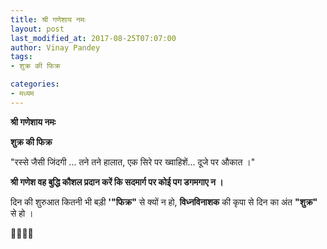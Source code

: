 ```yaml
---
title: श्री गणेशाय नमः
layout: post
last_modified_at: 2017-08-25T07:07:00
author: Vinay Pandey
tags:
- शुक्र की फिक्र

categories:
- मध्यम
---
```

**श्री गणेशाय नमः**

**शुक्र की फिक्र**

"रस्से जैसी जिंदगी ... 
तने तने हालात,
एक सिरे पर ख्वाहिशें... 
दूजे पर औकात ।"

**श्री गणेश वह बुद्धि कौशल प्रदान करें कि सदमार्ग पर कोई पग डगमगाए न ।**

दिन की शुरुआत कितनी भी बड़ी **'"फिक्र"** से क्यों न हो, **विध्नविनाशक** की कृपा से दिन का अंत **"शुक्र"** से हो । 

🙏🌷🌷🙏


